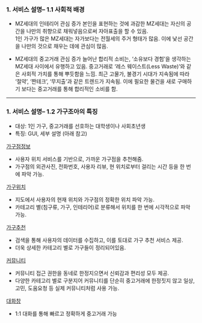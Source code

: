 ### 1. 서비스 설명– 1.1 사회적 배경 


+ MZ세대의 인테리어 관심 증가
	본인을 표현하는 것에 과감한 MZ세대는 자신의 공간을 나만의 취향으로 채워넣음으로써 자아표출을 할 수 있음.  
	1인 가구가 많은 MZ세대는 자가보다는 전월세의 주거 형태가 많음. 이에 낯선 공간을 나만의 것으로 채우는 데에 관심이 많음. 

+ MZ세대의 중고거래 관심 증가 
	늘어난 합리적 소비는, ‘소유보다 경험’을 생각하는 MZ세대 사이에서 유행하고 있음. 
	중고거래로 ‘레스 웨이스트(Less Waste)’와 같은 사회적 가치를 통해 뿌듯함을 느낌. 
	최근 고물가, 불경기 시대가 지속됨에 따라 ‘절약’, ‘짠테크’, ‘무지출’과 같은 트렌드가 지속됨. 이에 필요한 물건을 새로 구매하기 보다는 중고거래를 통해 합리적인 소비를 함. 

-------

### 1. 서비스 설명– 1.2 가구조아의 특징


+ 대상: 1인 가구, 중고거래를 선호하는 대학생이나 사회초년생
+ 특징: GUI, 세부 설명 (아래 참고) 

[가구점정보](https://github.com/hs-1971193-keonheehan/OpenSource10_6/commit/f86199b14da257b4983caaf297cb26d45176c50b#diff-229d6b754db001e8eb3e97b3928d31c717ace406c16d3176ebe0484acd325fc3)
+ 사용자 위치 서비스를 기반으로, 가까운 가구점을 추천해줌. 
+ 가구점의 외관사진, 전화번호, 사용자 리뷰, 현 위치로부터 걸리는 시간 등을 한 번에 파악 가능. 


[가구위치](https://github.com/hs-1971193-keonheehan/OpenSource10_6/commit/f86199b14da257b4983caaf297cb26d45176c50b#diff-b491ee4bd2766df5f321525670d84c777df89cf4183b62f7b29bbf5cd0cba222)
+ 지도에서 사용자의 현재 위치와 가구점의 정확한 위치 파악 가능. 
+ 카테고리 별(침구류, 가구, 인테리어)로 분류해서 위치를 한 번에 시각적으로 파악 가능. 


[가구추천](https://github.com/hs-1971193-keonheehan/OpenSource10_6/commit/f86199b14da257b4983caaf297cb26d45176c50b#diff-379c4c37b469ce1d8fcd28941bbdd24a0ce91b13b5d83776c12606216813b90d)
+ 검색을 통해 사용자의 데이터를 수집하고, 이를 토대로 가구 추천 서비스 제공. 
+ 더욱 상세한 카테고리 별로 가구들이 정리되어있음. 


[커뮤니티](https://github.com/hs-1971193-keonheehan/OpenSource10_6/commit/f86199b14da257b4983caaf297cb26d45176c50b#diff-90f3bc1b87c1f97e7d3abffe211d6edb789586935b6b22e72aa6506e55c6531a)
+ 커뮤니티 접근 권한을 동네로 한정지으면서 신뢰감과 편리성 모두 제공. 
+ 다양한 카테고리 별로 구분지어 커뮤니티를 단순히 중고거래에 한정짓지 않고 일상, 고민, 도움요청 등 실제 커뮤니티처럼 사용 가능. 


[대화창](https://github.com/hs-1971193-keonheehan/OpenSource10_6/commit/f86199b14da257b4983caaf297cb26d45176c50b#diff-212089938cc82bf03bdff79fd13cf7c5616b49c51906a503828a607e055bf7d5)
+ 1:1 대화를 통해 빠르고 정확하게 중고거래 가능